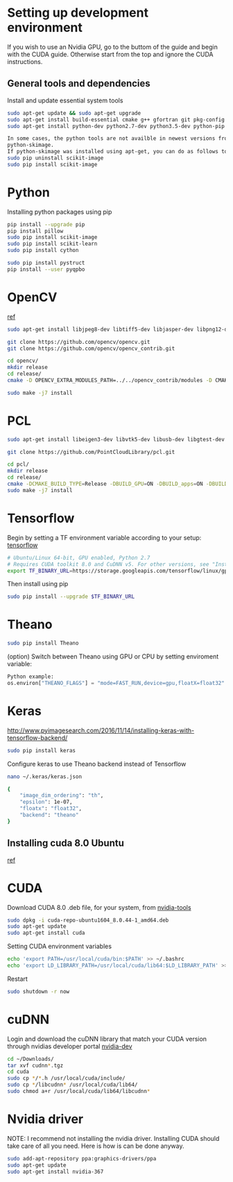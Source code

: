 # Setting up development environment #
If you wish to use an Nvidia GPU, go to the buttom of the guide and begin with the CUDA guide. Otherwise start from the top and ignore the CUDA instructions.

## General tools and dependencies ##

Install and update essential system tools
```bash
sudo apt-get update && sudo apt-get upgrade
sudo apt-get install build-essential cmake g++ gfortran git pkg-config software-properties-common wget libatlas-dev libatlas-base-dev
sudo apt-get install python-dev python2.7-dev python3.5-dev python-pip python-numpy python-scipy python-nose python-h5py python-matplotlib python-pandas python-sympy python-pygments python-sphinx python-setuptools python-cvxopt

In some cases, the python tools are not availble in newest versions from apt-get, then use pip instead. An exampel would be:
python-skimage. 
If python-skimage was installed using apt-get, you can do as follows to get a more recent version:
sudo pip uninstall scikit-image
sudo pip install scikit-image
```

# Python
Installing python packages using pip
```bash
pip install --upgrade pip
pip install pillow
sudo pip install scikit-image
sudo pip install scikit-learn
sudo pip install cython

sudo pip install pystruct
pip install --user pyqpbo
```

# OpenCV
[ref](http://www.pyimagesearch.com/2016/10/24/ubuntu-16-04-how-to-install-opencv/)
```bash
sudo apt-get install libjpeg8-dev libtiff5-dev libjasper-dev libpng12-dev libavcodec-dev libavformat-dev libswscale-dev libv4l-dev libxvidcore-dev libx264-dev libgtk-3-dev

git clone https://github.com/opencv/opencv.git
git clone https://github.com/opencv/opencv_contrib.git

cd opencv/
mkdir release
cd release/
cmake -D OPENCV_EXTRA_MODULES_PATH=../../opencv_contrib/modules -D CMAKE_BUILD_TYPE=RELEASE -D CMAKE_INSTALL_PREFIX=/usr/local ..

sudo make -j7 install
```

# PCL
```bash
sudo apt-get install libeigen3-dev libvtk5-dev libusb-dev libgtest-dev git-core freeglut3-dev pkg-config libxmu-dev libxi-dev libusb-1.0-0-dev graphviz mono-complete qt-sdk cmake-gui mpi-default-dev openmpi-bin openmpi-common libflann-dev libboost-all-dev

git clone https://github.com/PointCloudLibrary/pcl.git

cd pcl/
mkdir release
cd release/
cmake -DCMAKE_BUILD_TYPE=Release -DBUILD_GPU=ON -DBUILD_apps=ON -DBUILD_examples=ON ..
sudo make -j7 install
```

# Tensorflow
Begin by setting a TF environment variable according to your setup: [tensorflow](https://www.tensorflow.org/versions/r0.12/get_started/os_setup.html#pip-installation)
```bash
# Ubuntu/Linux 64-bit, GPU enabled, Python 2.7
# Requires CUDA toolkit 8.0 and CuDNN v5. For other versions, see "Installing from sources" below.
export TF_BINARY_URL=https://storage.googleapis.com/tensorflow/linux/gpu/tensorflow_gpu-0.12.0rc0-cp27-none-linux_x86_64.whl
```

Then install using pip
```bash
sudo pip install --upgrade $TF_BINARY_URL
```

# Theano
```bash
sudo pip install Theano
```

(option) Switch between Theano using GPU or CPU by setting enviroment variable:
```python
Python example:
os.environ["THEANO_FLAGS"] = "mode=FAST_RUN,device=gpu,floatX=float32"
```

# Keras
http://www.pyimagesearch.com/2016/11/14/installing-keras-with-tensorflow-backend/
```bash
sudo pip install keras
```

Configure keras to use Theano backend instead of Tensorflow
```bash
nano ~/.keras/keras.json

{
    "image_dim_ordering": "th", 
    "epsilon": 1e-07, 
    "floatx": "float32", 
    "backend": "theano"
}
```

## Installing cuda 8.0 Ubuntu ##
[ref](https://github.com/saiprashanths/dl-setup)

# CUDA
Download CUDA 8.0 .deb file, for your system, from [nvidia-tools](https://developer.nvidia.com/cuda-toolkit)
```bash
sudo dpkg -i cuda-repo-ubuntu1604_8.0.44-1_amd64.deb
sudo apt-get update
sudo apt-get install cuda
```
Setting CUDA environment variables
```bash
echo 'export PATH=/usr/local/cuda/bin:$PATH' >> ~/.bashrc
echo 'export LD_LIBRARY_PATH=/usr/local/cuda/lib64:$LD_LIBRARY_PATH' >> ~/.bashrc
```
Restart
```bash
sudo shutdown -r now
```

# cuDNN
Login and download the cuDNN library that match your CUDA version through nvidias developer portal [nvidia-dev](https://developer.nvidia.com/cudnn)
```bash
cd ~/Downloads/
tar xvf cudnn*.tgz
cd cuda
sudo cp */*.h /usr/local/cuda/include/
sudo cp */libcudnn* /usr/local/cuda/lib64/
sudo chmod a+r /usr/local/cuda/lib64/libcudnn*
```

# Nvidia driver
NOTE: I recommend not installing the nvidia driver. Installing CUDA should take care of all you need. Here is how is can be done anyway.
```bash
sudo add-apt-repository ppa:graphics-drivers/ppa
sudo apt-get update
sudo apt-get install nvidia-367
```

